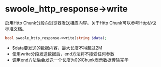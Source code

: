 # swoole_http_response->write

启用Http Chunk分段向浏览器发送相应内容。关于Http Chunk可以参考Http协议标准文档。

```php
bool swoole_http_response->write(string $data);
```

* $data要发送的数据内容，最大长度不得超过2M
* 使用write分段发送数据后，end方法将不接受任何参数
* 调用end方法后会发送一个长度为0的Chunk表示数据传输完毕  

